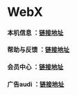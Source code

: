 # WebX

#### 本机信息 ：[链接地址](https://github.com/fanyanbo/WebX-2018qx)

#### 帮助与反馈 ：[链接地址](https://github.com/fanyanbo/WebX-2018gq-ditu)

#### 会员中心 ：[链接地址](https://github.com/fanyanbo/WebX-2018gq-gailou)

#### 广告audi ：[链接地址](https://github.com/fanyanbo/WebX-Ad-audi)
